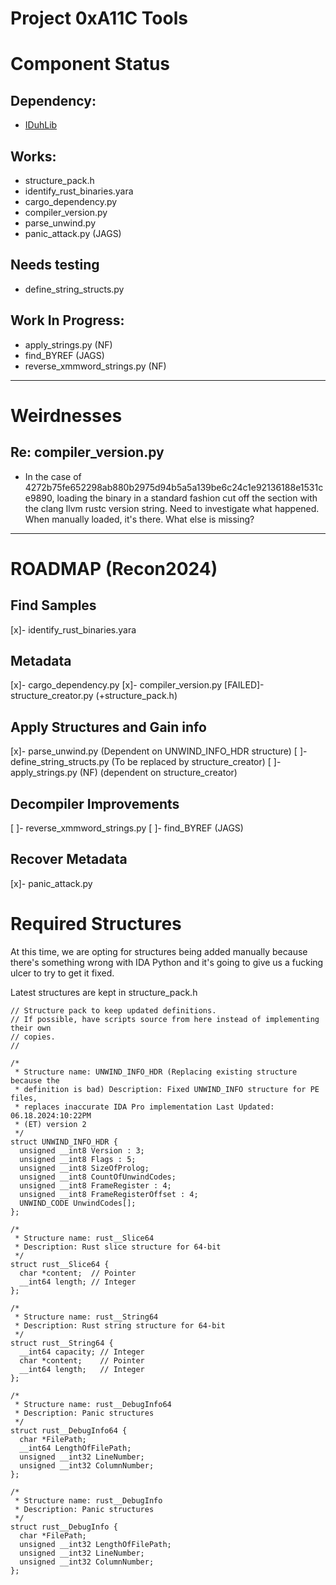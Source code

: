 # Project 0xA11C Tools

# Component Status

## Dependency:

- [IDuhLib](https://github.com/juanandresgs/IDuh.git)

## Works:

- structure_pack.h
- identify_rust_binaries.yara
- cargo_dependency.py
- compiler_version.py
- parse_unwind.py
- panic_attack.py (JAGS)

## Needs testing

- define_string_structs.py

## Work In Progress:

- apply_strings.py (NF)
- find_BYREF (JAGS)
- reverse_xmmword_strings.py (NF)

---

# Weirdnesses

## Re: compiler_version.py

- In the case of 4272b75fe652298ab880b2975d94b5a5a139be6c24c1e92136188e1531ce9890, loading the binary in a standard fashion cut off the section with the clang llvm rustc version string. Need to investigate what happened. When manually loaded, it's there. What else is missing?

---

# ROADMAP (Recon2024)

## Find Samples

[x]- identify_rust_binaries.yara

## Metadata

[x]- cargo_dependency.py
[x]- compiler_version.py
[FAILED]- structure_creator.py (+structure_pack.h)

## Apply Structures and Gain info

[x]- parse_unwind.py (Dependent on UNWIND_INFO_HDR structure)
[ ]- define_string_structs.py (To be replaced by structure_creator)
[ ]- apply_strings.py (NF) (dependent on structure_creator)

## Decompiler Improvements

[ ]- reverse_xmmword_strings.py
[ ]- find_BYREF (JAGS)

## Recover Metadata

[x]- panic_attack.py

# Required Structures

At this time, we are opting for structures being added manually because there's something wrong with IDA Python and it's going to give us a fucking ulcer to try to get it fixed.

Latest structures are kept in structure_pack.h

```
// Structure pack to keep updated definitions.
// If possible, have scripts source from here instead of implementing their own
// copies.
//

/*
 * Structure name: UNWIND_INFO_HDR (Replacing existing structure because the
 * definition is bad) Description: Fixed UNWIND_INFO structure for PE files,
 * replaces inaccurate IDA Pro implementation Last Updated: 06.18.2024:10:22PM
 * (ET) version 2
 */
struct UNWIND_INFO_HDR {
  unsigned __int8 Version : 3;
  unsigned __int8 Flags : 5;
  unsigned __int8 SizeOfProlog;
  unsigned __int8 CountOfUnwindCodes;
  unsigned __int8 FrameRegister : 4;
  unsigned __int8 FrameRegisterOffset : 4;
  UNWIND_CODE UnwindCodes[];
};

/*
 * Structure name: rust__Slice64
 * Description: Rust slice structure for 64-bit
 */
struct rust__Slice64 {
  char *content;  // Pointer
  __int64 length; // Integer
};

/*
 * Structure name: rust__String64
 * Description: Rust string structure for 64-bit
 */
struct rust__String64 {
  __int64 capacity; // Integer
  char *content;    // Pointer
  __int64 length;   // Integer
};

/*
 * Structure name: rust__DebugInfo64
 * Description: Panic structures
 */
struct rust__DebugInfo64 {
  char *FilePath;
  __int64 LengthOfFilePath;
  unsigned __int32 LineNumber;
  unsigned __int32 ColumnNumber;
};

/*
 * Structure name: rust__DebugInfo
 * Description: Panic structures
 */
struct rust__DebugInfo {
  char *FilePath;
  unsigned __int32 LengthOfFilePath;
  unsigned __int32 LineNumber;
  unsigned __int32 ColumnNumber;
};
```
